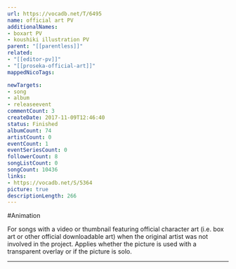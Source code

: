 ```yaml
---
url: https://vocadb.net/T/6495
name: official art PV
additionalNames: 
- boxart PV
- koushiki illustration PV
parent: "[[parentless]]"
related:
- "[[editor-pv]]"
- "[[proseka-official-art]]"
mappedNicoTags:

newTargets:
- song
- album
- releaseevent
commentCount: 3
createDate: 2017-11-09T12:46:40
status: Finished
albumCount: 74
artistCount: 0
eventCount: 1
eventSeriesCount: 0
followerCount: 8
songListCount: 0
songCount: 10436
links: 
- https://vocadb.net/S/5364
picture: true
descriptionLength: 266
---
```


#Animation

For songs with a video or thumbnail featuring official character art (i.e. box art or other official downloadable art) when the original artist was not involved in the project. Applies whether the picture is used with a transparent overlay or if the picture is solo.

---

